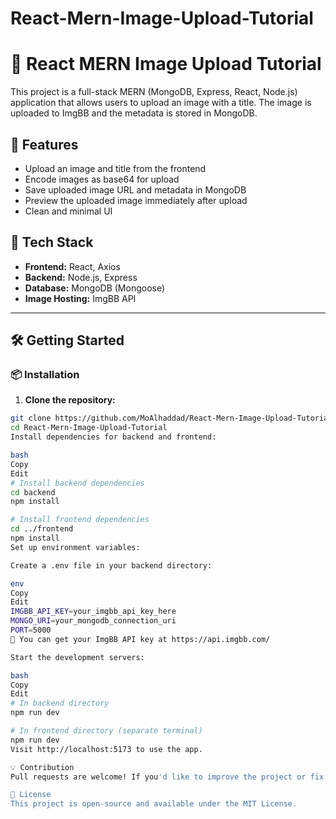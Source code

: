 # React-Mern-Image-Upload-Tutorial
# 📸 React MERN Image Upload Tutorial

This project is a full-stack MERN (MongoDB, Express, React, Node.js) application that allows users to upload an image with a title. The image is uploaded to ImgBB and the metadata is stored in MongoDB.

## 🧩 Features

- Upload an image and title from the frontend
- Encode images as base64 for upload
- Save uploaded image URL and metadata in MongoDB
- Preview the uploaded image immediately after upload
- Clean and minimal UI

## 🚀 Tech Stack

- **Frontend:** React, Axios
- **Backend:** Node.js, Express
- **Database:** MongoDB (Mongoose)
- **Image Hosting:** ImgBB API

---

## 🛠️ Getting Started

### 📦 Installation

1. **Clone the repository:**

```bash
git clone https://github.com/MoAlhaddad/React-Mern-Image-Upload-Tutorial.git
cd React-Mern-Image-Upload-Tutorial
Install dependencies for backend and frontend:

bash
Copy
Edit
# Install backend dependencies
cd backend
npm install

# Install frontend dependencies
cd ../frontend
npm install
Set up environment variables:

Create a .env file in your backend directory:

env
Copy
Edit
IMGBB_API_KEY=your_imgbb_api_key_here
MONGO_URI=your_mongodb_connection_uri
PORT=5000
🧠 You can get your ImgBB API key at https://api.imgbb.com/

Start the development servers:

bash
Copy
Edit
# In backend directory
npm run dev

# In frontend directory (separate terminal)
npm run dev
Visit http://localhost:5173 to use the app.

💡 Contribution
Pull requests are welcome! If you'd like to improve the project or fix a bug, feel free to fork the repo and submit a PR.

📎 License
This project is open-source and available under the MIT License.